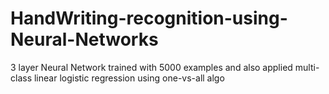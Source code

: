 # HandWriting-recognition-using-Neural-Networks
3 layer Neural Network trained with 5000 examples and also applied multi-class linear logistic regression using one-vs-all algo
